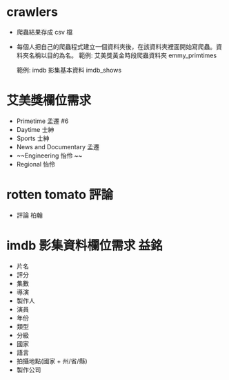 # crawlers
* 爬蟲結果存成 csv 檔

* 每個人把自己的爬蟲程式建立一個資料夾後，在該資料夾裡面開始寫爬蟲。資料夾名稱以目的為名。
  範例: 艾美獎黃金時段爬蟲資料夾
  emmy_primtimes

  範例: imdb 影集基本資料
  imdb_shows
  
# 艾美獎欄位需求
* Primetime 孟遷 #6
* Daytime 士紳
* Sports 士紳
* News and Documentary 孟遷
* ~~Engineering 怡伶 ~~
* Regional 怡伶

# rotten tomato 評論

 * 評論 柏翰

# imdb 影集資料欄位需求 益銘

* 片名
* 評分
* 集數
* 導演
* 製作人
* 演員
* 年份
* 類型
* 分級
* 國家
* 語言
* 拍攝地點(國家 + 州/省/縣)
* 製作公司

